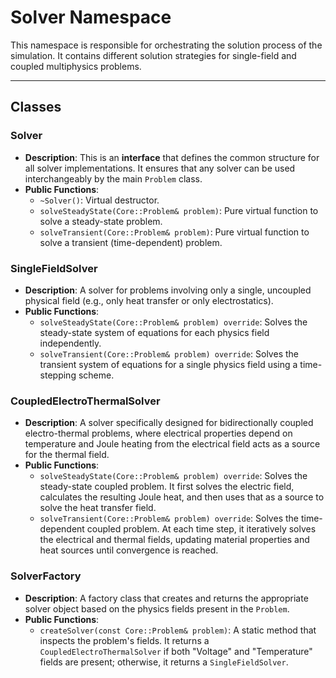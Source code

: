 # **Solver Namespace**

This namespace is responsible for orchestrating the solution process of the simulation. It contains different solution strategies for single-field and coupled multiphysics problems.

---
## **Classes**

### **Solver**
* **Description**: This is an **interface** that defines the common structure for all solver implementations. It ensures that any solver can be used interchangeably by the main `Problem` class.
* **Public Functions**:
    * `~Solver()`: Virtual destructor.
    * `solveSteadyState(Core::Problem& problem)`: Pure virtual function to solve a steady-state problem.
    * `solveTransient(Core::Problem& problem)`: Pure virtual function to solve a transient (time-dependent) problem.

### **SingleFieldSolver**
* **Description**: A solver for problems involving only a single, uncoupled physical field (e.g., only heat transfer or only electrostatics).
* **Public Functions**:
    * `solveSteadyState(Core::Problem& problem) override`: Solves the steady-state system of equations for each physics field independently.
    * `solveTransient(Core::Problem& problem) override`: Solves the transient system of equations for a single physics field using a time-stepping scheme.

### **CoupledElectroThermalSolver**
* **Description**: A solver specifically designed for bidirectionally coupled electro-thermal problems, where electrical properties depend on temperature and Joule heating from the electrical field acts as a source for the thermal field.
* **Public Functions**:
    * `solveSteadyState(Core::Problem& problem) override`: Solves the steady-state coupled problem. It first solves the electric field, calculates the resulting Joule heat, and then uses that as a source to solve the heat transfer field.
    * `solveTransient(Core::Problem& problem) override`: Solves the time-dependent coupled problem. At each time step, it iteratively solves the electrical and thermal fields, updating material properties and heat sources until convergence is reached.

### **SolverFactory**
* **Description**: A factory class that creates and returns the appropriate solver object based on the physics fields present in the `Problem`.
* **Public Functions**:
    * `createSolver(const Core::Problem& problem)`: A static method that inspects the problem's fields. It returns a `CoupledElectroThermalSolver` if both "Voltage" and "Temperature" fields are present; otherwise, it returns a `SingleFieldSolver`.